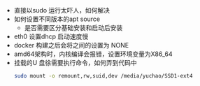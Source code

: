 
- 直接以sudo 运行太吓人，如何解决
- 如何设置不同版本的apt source
  - 是否需要区分基础安装和启动后安装
- eth0 设置dhcp 启动速度慢
- docker 构建之后会将之间的设置为 NONE
- amd64架构时，内核编译会报错，设置环境变量为X86_64
- 挂载的U 盘徐需要执行命令，如何弄到代码中
  ```bash
  sudo mount -o remount,rw,suid,dev /media/yuchao/SSD1-ext4
  ```

